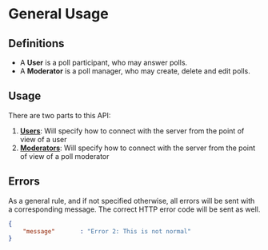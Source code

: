 # General Usage

## Definitions

+ A **User** is a poll participant, who may answer polls.
+ A **Moderator** is a poll manager, who may create, delete and edit polls.

## Usage

There are two parts to this API:

1. __[Users](APIv1.Users)__: Will specify how to connect with the server from the point of view of a user
2. __[Moderators](APIv1.Moderators)__: Will specify how to connect with the server from the point of view of a poll moderator

## Errors

As a general rule, and if not specified otherwise, all errors will be sent with a corresponding message. The correct HTTP error code will be sent as well.

```json
{
    "message"       : "Error 2: This is not normal"
}
```